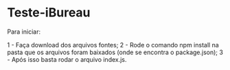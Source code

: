 # Teste-iBureau

Para iniciar:

1 - Faça download dos arquivos fontes;
2 - Rode o comando npm install na pasta que os arquivos foram baixados (onde se encontra o package.json);
3 - Após isso basta rodar o arquivo index.js.
